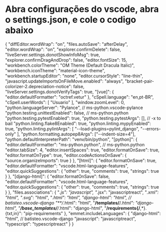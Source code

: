 # Abra configurações do vscode, abra o settings.json, e cole o codigo abaixo


{
    "diffEditor.wordWrap": "on",
    "files.autoSave": "afterDelay",
    "editor.wordWrap": "on",
    "explorer.confirmDelete": false,
    "liveServer.settings.donotShowInfoMsg": true,
    "explorer.confirmDragAndDrop": false,
    "editor.fontSize": 15,
    "workbench.colorTheme": "OM Theme (Default Dracula Italic)",
    "workbench.iconTheme": "material-icon-theme",
    "workbench.startupEditor": "none",
    "editor.cursorStyle": "line-thin",
    "javascript.updateImportsOnFileMove.enabled": "always",
    "bracket-pair-colorizer-2.depreciation-notice": false,
    "liveServer.settings.donotVerifyTags": true,
    "[vue]": {
        "editor.defaultFormatter": "octref.vetur"
    },
    "cSpell.language": "en,pt-BR",
    "cSpell.userWords": [
        "Usuario"
    ],
    "window.zoomLevel": 0,
    "python.languageServer": "Pylance", // ms-python.vscode-pylance
    "python.testing.unittestEnabled": false, // ms-python.python
    "python.testing.pytestEnabled": true,
    "python.testing.pytestArgs": [], // -x to bail
    "python.linting.flake8Enabled": true,
    "python.linting.mypyEnabled": true,
    "python.linting.pylintArgs": [
      "--load-plugins=pylint_django",
      "--errors-only"
    ],
    "python.formatting.autopep8Args": ["--indent-size=4"],
    "python.defaultInterpreterPath": "venv/bin/python",
    "[python]": {
      "editor.defaultFormatter": "ms-python.python", // ms-python.python
      "editor.tabSize": 4,
      "editor.insertSpaces": true,
      "editor.formatOnSave": true,
      "editor.formatOnType": true,
      "editor.codeActionsOnSave": {
        "source.organizeImports": true
      }
    },
    "[html]": {
      "editor.formatOnSave": true,
      "editor.defaultFormatter": "vscode.html-language-features",
      "editor.quickSuggestions": {
        "other": true,
        "comments": true,
        "strings": true
      }
    },
    "[django-html]": {
      "editor.formatOnSave": false,
      "editor.defaultFormatter": "vscode.html-language-features",
      "editor.quickSuggestions": {
        "other": true,
        "comments": true,
        "strings": true
      }
    },
    "files.associations": {
      "*.js": "javascript",
      "*.jsx": "javascriptreact",
      "*.xml": "html",
      "*.svg": "html",
      "*.html": "html",
      "django-html": "html", // batisteo.vscode-django
      "**/*.html": "html",
      "**/templates/**/*.html": "django-html",
      "**/base_templates/**/*.html": "django-html",
      "**/requirements{/**,*}.{txt,in}": "pip-requirements"
    },
    "emmet.includeLanguages": {
      "django-html": "html", // batisteo.vscode-django
      "javascript": "javascriptreact",
      "typescript": "typescriptreact"
    }
}
